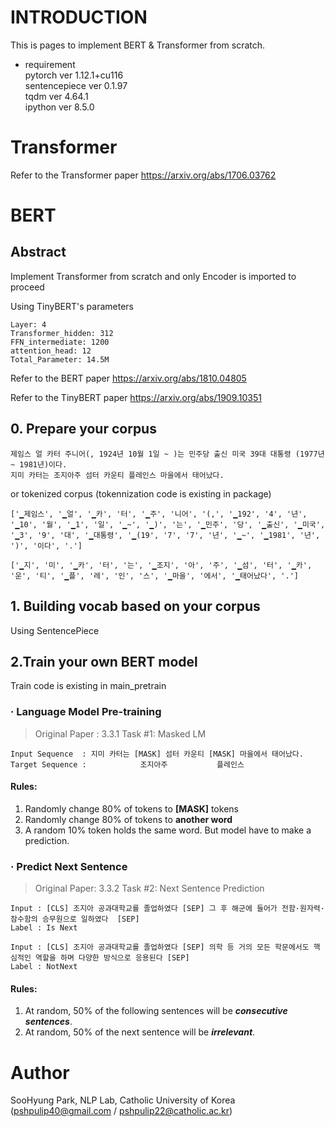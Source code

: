 # INTRODUCTION
This is pages to implement BERT & Transformer from scratch.

* requirement\
pytorch ver 1.12.1+cu116\
sentencepiece ver 0.1.97\
tqdm ver 4.64.1\
ipython ver 8.5.0

# Transformer
Refer to the Transformer paper
https://arxiv.org/abs/1706.03762

# BERT

## Abstract
Implement Transformer from scratch and only Encoder is imported to proceed

Using TinyBERT's parameters

```
Layer: 4
Transformer_hidden: 312
FFN_intermediate: 1200
attention_head: 12
Total_Parameter: 14.5M
```

Refer to the BERT paper
https://arxiv.org/abs/1810.04805

Refer to the TinyBERT paper
https://arxiv.org/abs/1909.10351

## 0. Prepare your corpus
```
제임스 얼 카터 주니어(, 1924년 10월 1일 ~ )는 민주당 출신 미국 39대 대통령 (1977년 ~ 1981년)이다.
지미 카터는 조지아주 섬터 카운티 플레인스 마을에서 태어났다.
```

or tokenized corpus (tokennization code is existing in package)
```
['▁제임스', '▁얼', '▁카', '터', '▁주', '니어', '(,', '▁192', '4', '년', '▁10', '월', '▁1', '일', '▁~', '▁)', '는', '▁민주', '당', '▁출신', '▁미국', '▁3', '9', '대', '▁대통령', '▁(19', '7', '7', '년', '▁~', '▁1981', '년', ')', '이다', '.']

['▁지', '미', '▁카', '터', '는', '▁조지', '아', '주', '▁섬', '터', '▁카', '운', '티', '▁플', '레', '인', '스', '▁마을', '에서', '▁태어났다', '.']
```

## 1. Building vocab based on your corpus
Using SentencePiece

## 2.Train your own BERT model
Train code is existing in main_pretrain

### · Language Model Pre-training
> Original Paper : 3.3.1 Task #1: Masked LM
```
Input Sequence  : 지미 카터는 [MASK] 섬터 카운티 [MASK] 마을에서 태어났다.
Target Sequence :            조지아주           플레인스
```

#### Rules:

1. Randomly change 80% of tokens to **[MASK]** tokens
2. Randomly change 80% of tokens to **another word** 
3. A random 10% token holds the same word. But model have to make a prediction.

### · Predict Next Sentence
> Original Paper: 3.3.2 Task #2: Next Sentence Prediction
```
Input : [CLS] 조지아 공과대학교를 졸업하였다 [SEP] 그 후 해군에 들어가 전함·원자력·잠수함의 승무원으로 일하였다  [SEP]
Label : Is Next

Input : [CLS] 조지아 공과대학교를 졸업하였다 [SEP] 의학 등 거의 모든 학문에서도 핵심적인 역할을 하며 다양한 방식으로 응용된다 [SEP]
Label : NotNext
```

#### Rules:

1. At random, 50% of the following sentences will be ***consecutive sentences***.
2. At random, 50% of the next sentence will be ***irrelevant***.

# Author
SooHyung Park, NLP Lab, Catholic University of Korea
(pshpulip40@gmail.com / pshpulip22@catholic.ac.kr)
